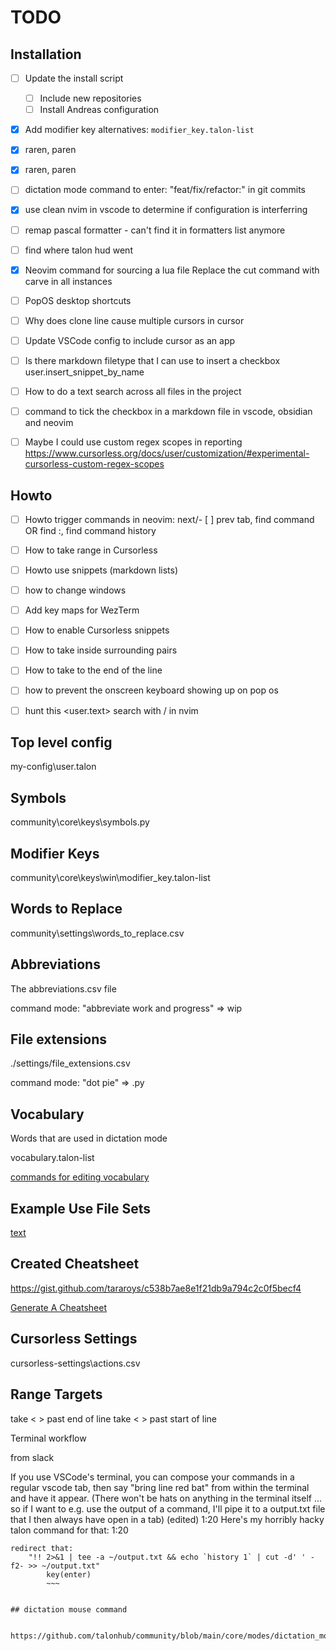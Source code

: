 #  TODO

## Installation

- [ ] Update the install script
  - [ ] Include new repositories
  - [ ] Install Andreas configuration

- [x] Add modifier key alternatives: `modifier_key.talon-list`
- [x] raren, paren
- [x] raren, paren
- [ ] dictation mode command to enter: "feat/fix/refactor:" in git commits
- [x] use clean nvim in vscode to determine if configuration is interferring

- [ ] remap pascal formatter - can't find it in formatters list anymore
- [ ] find where talon hud went
- [x] Neovim command for sourcing a lua file
Replace the cut command with carve in all instances

- [ ] PopOS desktop shortcuts
- [ ] Why does clone line cause multiple cursors in cursor
- [ ] Update VSCode config to include cursor as an app
- [ ] Is there markdown filetype that I can use to insert a checkbox
user.insert_snippet_by_name

- [ ] How to do a text search across all files in the project
- [ ] command to tick the checkbox in a markdown file in vscode, obsidian and neovim


- [ ] Maybe I could use custom regex scopes in reporting
https://www.cursorless.org/docs/user/customization/#experimental-cursorless-custom-regex-scopes


## Howto

- [ ] Howto trigger commands in neovim: next/- [ ] prev tab, find command OR find :, find command history
- [ ] How to take range in Cursorless
- [ ] Howto use snippets (markdown lists)
- [ ] how to change windows
- [ ] Add key maps for WezTerm
- [ ] How to enable Cursorless snippets
- [ ] How to take inside surrounding pairs

- [ ] How to take to the end of the line
- [ ] how to prevent the onscreen keyboard showing up on pop os
- [ ] hunt this <user.text> search with / in nvim

## Top level config


my-config\user.talon

## Symbols

community\core\keys\symbols.py

## Modifier Keys

community\core\keys\win\modifier_key.talon-list

## Words to Replace

community\settings\words_to_replace.csv


## Abbreviations

The abbreviations.csv file

command mode: "abbreviate work and progress" => wip

## File extensions

./settings/file_extensions.csv

command mode: "dot pie" => .py

## Vocabulary

Words that are used in dictation mode

vocabulary.talon-list

[commands for editing vocabulary](https://github.com/talonhub/community/blob/main/core/vocabulary/edit_vocabulary.talon)

## Example Use File Sets

[text](https://talon.wiki/integrations/talon_user_file_sets/)

## Created Cheatsheet

https://gist.github.com/tararoys/c538b7ae8e1f21db9a794c2c0f5becf4

[Generate A Cheatsheet](https://gist.github.com/tararoys/c538b7ae8e1f21db9a794c2c0f5becf4)


## Cursorless Settings

cursorless-settings\actions.csv


## Range Targets

take < > past end of line
take < > past start of line


Terminal workflow

from slack

If you use VSCode's terminal, you can compose your commands in a regular vscode tab, then say "bring line red bat" from within the terminal and have it appear. (There won't be hats on anything in the terminal itself ... so if I want to e.g. use the output of a command, I'll pipe it to a output.txt file that I then always have open in a tab) (edited)
1:20
Here's my horribly hacky talon command for that:
1:20
~~~
redirect that:
    "!! 2>&1 | tee -a ~/output.txt && echo `history 1` | cut -d' ' -f2- >> ~/output.txt"
        key(enter)
        ~~~


## dictation mouse command

 https://github.com/talonhub/community/blob/main/core/modes/dictation_mode.talon